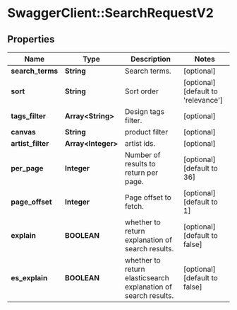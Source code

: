 # SwaggerClient::SearchRequestV2

## Properties
Name | Type | Description | Notes
------------ | ------------- | ------------- | -------------
**search_terms** | **String** | Search terms. | [optional] 
**sort** | **String** | Sort order | [optional] [default to &#39;relevance&#39;]
**tags_filter** | **Array&lt;String&gt;** | Design tags filter. | [optional] 
**canvas** | **String** | product filter | [optional] 
**artist_filter** | **Array&lt;Integer&gt;** | artist ids. | [optional] 
**per_page** | **Integer** | Number of results to return per page. | [optional] [default to 36]
**page_offset** | **Integer** | Page offset to fetch. | [optional] [default to 1]
**explain** | **BOOLEAN** | whether to return explanation of search results. | [optional] [default to false]
**es_explain** | **BOOLEAN** | whether to return elasticsearch explanation of search results. | [optional] [default to false]



